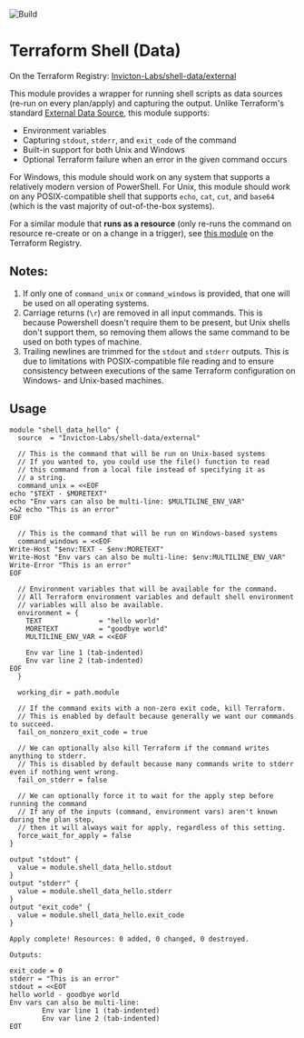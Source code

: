 ![Build](https://github.com/Invicton-Labs/terraform-external-shell-data/actions/workflows/CICD/badge.svg)

# Terraform Shell (Data)

On the Terraform Registry: [Invicton-Labs/shell-data/external](https://registry.terraform.io/modules/Invicton-Labs/shell-data/external/latest)

This module provides a wrapper for running shell scripts as data sources (re-run on every plan/apply) and capturing the output. Unlike Terraform's standard [External Data Source](https://registry.terraform.io/providers/hashicorp/external/latest/docs/data-sources/data_source), this module supports:
- Environment variables
- Capturing `stdout`, `stderr`, and `exit_code` of the command
- Built-in support for both Unix and Windows
- Optional Terraform failure when an error in the given command occurs

For Windows, this module should work on any system that supports a relatively modern version of PowerShell. For Unix, this module should work on any POSIX-compatible shell that supports `echo`, `cat`, `cut`, and `base64` (which is the vast majority of out-of-the-box systems).

For a similar module that **runs as a resource** (only re-runs the command on resource re-create or on a change in a trigger), see [this module](https://registry.terraform.io/modules/Invicton-Labs/shell-resource/external/latest) on the Terraform Registry.

## Notes:

1. If only one of `command_unix` or `command_windows` is provided, that one will be used on all operating systems.
2. Carriage returns (`\r`) are removed in all input commands. This is because Powershell doesn't require them to be present, but Unix shells don't support them, so removing them allows the same command to be used on both types of machine.
3. Trailing newlines are trimmed for the `stdout` and `stderr` outputs. This is due to limitations with POSIX-compatible file reading and to ensure consistency between executions of the same Terraform configuration on Windows- and Unix-based machines.

## Usage

```
module "shell_data_hello" {
  source  = "Invicton-Labs/shell-data/external"

  // This is the command that will be run on Unix-based systems
  // If you wanted to, you could use the file() function to read 
  // this command from a local file instead of specifying it as
  // a string.
  command_unix = <<EOF
echo "$TEXT - $MORETEXT"
echo "Env vars can also be multi-line: $MULTILINE_ENV_VAR"
>&2 echo "This is an error"
EOF

  // This is the command that will be run on Windows-based systems
  command_windows = <<EOF
Write-Host "$env:TEXT - $env:MORETEXT"
Write-Host "Env vars can also be multi-line: $env:MULTILINE_ENV_VAR"
Write-Error "This is an error"
EOF

  // Environment variables that will be available for the command.
  // All Terraform environment variables and default shell environment
  // variables will also be available.
  environment = {
    TEXT              = "hello world"
    MORETEXT          = "goodbye world"
    MULTILINE_ENV_VAR = <<EOF

	Env var line 1 (tab-indented)
	Env var line 2 (tab-indented)
EOF
  }

  working_dir = path.module

  // If the command exits with a non-zero exit code, kill Terraform.
  // This is enabled by default because generally we want our commands to succeed.
  fail_on_nonzero_exit_code = true

  // We can optionally also kill Terraform if the command writes anything to stderr.
  // This is disabled by default because many commands write to stderr even if nothing went wrong.
  fail_on_stderr = false

  // We can optionally force it to wait for the apply step before running the command
  // If any of the inputs (command, environment vars) aren't known during the plan step,
  // then it will always wait for apply, regardless of this setting.
  force_wait_for_apply = false
}

output "stdout" {
  value = module.shell_data_hello.stdout
}
output "stderr" {
  value = module.shell_data_hello.stderr
}
output "exit_code" {
  value = module.shell_data_hello.exit_code
}
```

```
Apply complete! Resources: 0 added, 0 changed, 0 destroyed.

Outputs:

exit_code = 0
stderr = "This is an error"
stdout = <<EOT
hello world - goodbye world
Env vars can also be multi-line:
        Env var line 1 (tab-indented)
        Env var line 2 (tab-indented)
EOT
```
